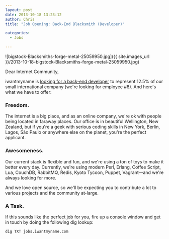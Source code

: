 ```yaml
---
layout: post
date: 2013-10-18 13:23:12
author: Chris
title: "Job Opening: Back-End Blacksmith (Developer)"

categories:
  - Jobs

---
```


![bigstock-Blacksmiths-forge-metal-25059950.jpg]({{ site.images_url }}/2013-10-18-bigstock-Blacksmiths-forge-metal-25059950.jpg)

<!-- excerpt -->

Dear Internet Community,

iwantmyname is [looking for a back-end developer](https://iwantmyname.com/jobs/backend-developer) to represent 12.5% of our small international company (we're looking for employee #8). And here's what we have to offer:

<!-- /excerpt -->

### Freedom.

The internet is a big place, and as an online company, we're ok with people being located in faraway places. Our office is in beautiful Wellington, New Zealand, but if you're a geek with serious coding skills in New York, Berlin, Lagos, São Paulo or anywhere else on the planet, you're the perfect applicant. 

### Awesomeness.

Our current stack is flexible and fun, and we're using a ton of toys to make it better every day. Currently, we're using modern Perl, Erlang, Coffee Script, Lua, CouchDB, RabbitMQ, Redis, Kyoto Tycoon, Puppet, Vagrant—and we're always looking for more.

And we love open source, so we'll be expecting you to contribute a lot to various projects and the community at-large.

### A Task.

If this sounds like the perfect job for you, fire up a console window and get in touch by doing the following dig lookup:

    dig TXT jobs.iwantmyname.com
